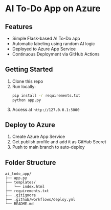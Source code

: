 # AI To-Do App on Azure

## Features
- Simple Flask-based AI To-Do app
- Automatic labeling using random AI logic
- Deployed to Azure App Service
- Continuous Deployment via GitHub Actions

## Getting Started
1. Clone this repo
2. Run locally:
   ```bash
   pip install -r requirements.txt
   python app.py
   ```
3. Access at `http://127.0.0.1:5000`

## Deploy to Azure
1. Create Azure App Service
2. Get publish profile and add it as GitHub Secret
3. Push to main branch to auto-deploy

## Folder Structure
```
ai_todo_app/
├── app.py
├── templates/
│   └── index.html
├── requirements.txt
├── .gitignore
├── .github/workflows/deploy.yml
└── README.md
```

